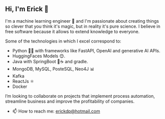 ## Hi, I'm Erick 👋

I'm a machine learning engineer 🤖 and I'm passionate about creating things so clever that you think it's magic, but in reality it's pure science. I believe in free software because it allows to extend knowledge to everyone. 

Some of the technologies in which I excel correspond to:
* Python 🐍🐍 with frameworks like FastAPI, OpenAI and generative AI APIs.
* HuggingFaces Models 😊.
* Java with SpringBoot 🍃☕ and gradle.
* MongoDB, MySQL, PosteSQL, Neo4J 📊
* Kafka
* ReactJs ⚛️
* Docker

I’m looking to collaborate on projects that implement process automation, streamline business and improve the profitability of companies. 

- 📫 How to reach me: erickdp@hotmail.com
